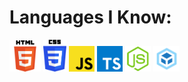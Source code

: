 # Languages I Know:

<img src='./assets/badges/html5.png' width='10%' height='10%'></img>
<img src='./assets/badges/css.svg' width='7.2%' height='7.2%'></img>
<img src='./assets/badges/js.png' width='8.2%' height='7.2%'></img>
<img src='./assets/badges/ts.png' width='8.2%' height='7.2%'></img>
<img src='./assets/badges/node.webp' width='8.2%' height='7.2%'></img>
<img src='./assets/badges/webpack.png' width='8.2%' height='7.2%'></img>
